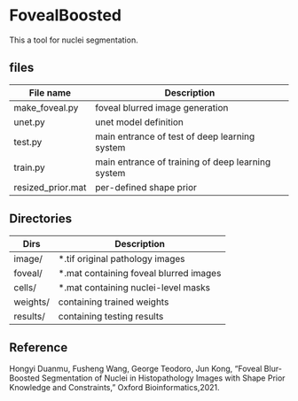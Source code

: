 # FovealBoosted

This a tool for nuclei segmentation.
## files


File name | Description
------------ | -------------
make_foveal.py | foveal blurred image generation
unet.py | unet model definition
test.py | main entrance of test of deep learning system
train.py | main entrance of training of deep learning system
resized_prior.mat | per-defined shape prior

## Directories

Dirs | Description
------------ | -------------
image/ | *.tif original pathology images
foveal/ | *.mat containing foveal blurred images
cells/ | *.mat containing nuclei-level masks
weights/ | containing trained weights
results/ | containing testing results

## Reference
Hongyi Duanmu, Fusheng Wang, George Teodoro, Jun Kong, “Foveal Blur-Boosted Segmentation of Nuclei in Histopathology Images with Shape Prior Knowledge and Constraints,” Oxford Bioinformatics,2021.
